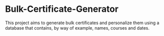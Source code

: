 # Bulk-Certificate-Generator
This project aims to generate bulk certificates and personalize them using a database that contains, by way of example, names, courses and dates.
